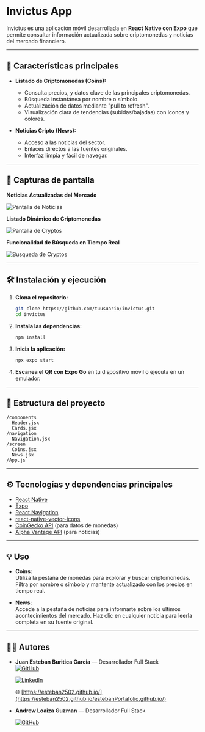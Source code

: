 # Invictus App

Invictus es una aplicación móvil desarrollada en **React Native con Expo** que permite consultar información actualizada sobre criptomonedas y noticias del mercado financiero.

---

## 🚀 Características principales

- **Listado de Criptomonedas (Coins):**
  - Consulta precios, y datos clave de las principales criptomonedas.
  - Búsqueda instantánea por nombre o símbolo.
  - Actualización de datos mediante "pull to refresh".
  - Visualización clara de tendencias (subidas/bajadas) con iconos y colores.

- **Noticias Cripto (News):**
  - Acceso a las noticias del sector.
  - Enlaces directos a las fuentes originales.
  - Interfaz limpia y fácil de navegar.

---

## 📱 Capturas de pantalla

**Noticias Actualizadas del Mercado**

 ![Pantalla de Noticias](./assets/news.png)

**Listado Dinámico de Criptomonedas**


 ![Pantalla de Cryptos](./assets/crypto.png)

**Funcionalidad de Búsqueda en Tiempo Real**


 ![Busqueda de Cryptos](./assets/buquedaCrypto.png)

---

## 🛠️ Instalación y ejecución

1. **Clona el repositorio:**
   ```bash
   git clone https://github.com/tuusuario/invictus.git
   cd invictus
   ```

2. **Instala las dependencias:**
   ```bash
   npm install
   ```

3. **Inicia la aplicación:**
   ```bash
   npx expo start
   ```

4. **Escanea el QR con Expo Go** en tu dispositivo móvil o ejecuta en un emulador.

---

## 📂 Estructura del proyecto

```
/components
  Header.jsx
  Cards.jsx
/navigation
  Navigation.jsx
/screen
  Coins.jsx
  News.jsx
/App.js
```

---

## ⚙️ Tecnologías y dependencias principales

- [React Native](https://reactnative.dev/)
- [Expo](https://expo.dev/)
- [React Navigation](https://reactnavigation.org/)
- [react-native-vector-icons](https://github.com/oblador/react-native-vector-icons)
- [CoinGecko API](https://www.coingecko.com/) (para datos de monedas)
- [Alpha Vantage API](https://www.alphavantage.co/) (para noticias)

---

## 💡 Uso

- **Coins:**  
  Utiliza la pestaña de monedas para explorar y buscar criptomonedas. Filtra por nombre o símbolo y mantente actualizado con los precios en tiempo real.

- **News:**  
  Accede a la pestaña de noticias para informarte sobre los últimos acontecimientos del mercado. Haz clic en cualquier noticia para leerla completa en su fuente original.

---



## 👨‍💻 Autores

- **Juan Esteban Buritica Garcia** — Desarrollador Full Stack  
    [![GitHub](https://img.shields.io/badge/GitHub-esteban2502-181717?style=flat&logo=github&logoColor=white)](https://github.com/esteban2502)  

    [![LinkedIn](https://img.shields.io/badge/LinkedIn-Juan_Esteban_Buritica-blue?style=flat&logo=linkedin)](https://www.linkedin.com/in/juan-esteban-buritica-garcia-ab9505273/)

  

  🌐 [https://esteban2502.github.io/](https://esteban2502.github.io/estebanPortafolio.github.io/)

- **Andrew Loaiza Guzman** — Desarrollador Full Stack

    [![GitHub](https://img.shields.io/badge/GitHub-Andrew06G-181717?style=flat&logo=github&logoColor=white)](https://github.com/Andrew06G)  